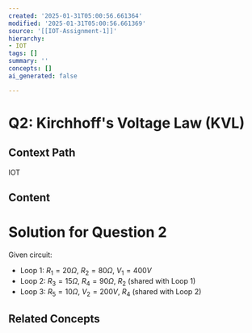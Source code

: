 ```yaml
---
created: '2025-01-31T05:00:56.661364'
modified: '2025-01-31T05:00:56.661369'
source: '[[IOT-Assignment-1]]'
hierarchy:
- IOT
tags: []
summary: ''
concepts: []
ai_generated: false

---
```


# **Q2: Kirchhoff's Voltage Law (KVL)**

## Context Path
IOT

## Content

# Solution for Question 2

Given circuit:
- Loop 1: $R_1 = 20 \Omega$, $R_2 = 80 \Omega$, $V_1 = 400 V$
- Loop 2: $R_3 = 15 \Omega$, $R_4 = 90 \Omega$, $R_2$ (shared with Loop 1)
- Loop 3: $R_5 = 10 \Omega$, $V_2 = 200 V$, $R_4$ (shared with Loop 2)


## Related Concepts
